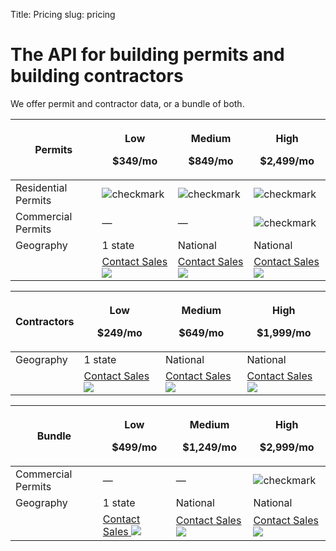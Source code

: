 Title: Pricing
slug: pricing

<div class="mx-auto max-w-5xl px-6 py-12 sm:py-16 lg:py-20 lg:px-8">
  <!-- heading -->
  <div class="text-center mb-14">
    <h1 class="text-3xl md:text-5xl font-medium">The API for building permits and building contractors</h1>
    <p class="mt-4 text-base leading-loose text-gray-900">We offer permit and contractor data, or a bundle of both.
    </p>
  </div>
  <!-- Permits table -->
  <div class="rounded border-2 border-black border-opacity-50 p-10 my-7 overflow-x-auto">
    <table class="min-w-full">
      <!-- Header Row -->
      <thead>
        <tr>
          <th class="py-3 px-5 text-right align-bottom">
            <span class="text-emerald-800 text-3xl font-medium">Permits</span>
          </th>
          <th class="py-3">
            <p class="text-amber-300 text-base uppercase my-2 tracking-wider font-medium">Low</p>
            <p class="text-black text-xl font-medium">$349/mo</p>
          </th>
          <th class="py-3">
            <p class="text-amber-300 text-base uppercase my-2 tracking-wider font-medium">Medium</p>
            <p class="text-black text-xl font-medium">$849/mo</p>
          </th>
          <th class="py-3">
            <p class="text-amber-300 text-base uppercase my-2 tracking-wider font-medium">High</p>
            <p class="text-black text-xl font-medium">$2,499/mo</p>
          </th>
        </tr>
      </thead>
      <!-- Body Rows -->
      <tbody>
        <tr>
          <td class="py-3 px-5 text-right">
            <span class="text-neutral-400 text-base">Residential Permits</span>
          </td>
          <td>
            <img class="max-h-7 m-auto" src="theme/images/pricing/checkmark.svg" alt="checkmark">
          </td>
          <td>
            <img class="max-h-7 m-auto" src="theme/images/pricing/checkmark.svg" alt="checkmark">
          </td>
          <td>
            <img class="max-h-7 m-auto" src="theme/images/pricing/checkmark.svg" alt="checkmark">
          </td>
        </tr>
        <tr class="bg-[#E9E1CE] bg-opacity-40">
          <td class="py-3 px-5 text-right bg-lime-50">
            <span class="text-neutral-400 text-base">Commercial Permits</span>
          </td>
          <td class="text-center">
            <span class="text-zinc-400">&mdash;</span>
          </td>
          <td class="text-center">
            <span class="text-zinc-400">&mdash;</span>
          </td>
          <td>
            <img class="max-h-7 m-auto" src="theme/images/pricing/checkmark.svg" alt="checkmark">
          </td>
        </tr>
        <tr>
          <td class="py-3 px-5 text-right">
            <span class="text-neutral-400 text-base">Geography</span>
          </td>
          <td class="text-center">
            <span class="text-gray-900">1 state</span>
          </td>
          <td class="text-center">
            <span class="text-gray-900">National</span>
          </td>
          <td class="text-center">
            <span class="text-gray-900">National</span>
          </td>
        </tr>
        <!--<tr class="bg-[#E9E1CE] bg-opacity-40">
          <td class="py-3 px-5 text-right bg-lime-50">
            <span class="text-neutral-400 text-base">Permit lookups</span>
          </td>
          <td class="text-center">
            <span class="text-gray-900">1,000</span>
          </td>
          <td class="text-center">
            <span class="text-gray-900">5,000</span>
          </td>
          <td class="text-center">
            <span class="text-gray-900">20,000</span>
          </td>
        </tr>-->
        <tr>
          <td>
            <!-- deliberately empty -->
          </td>
          <td class="py-8 px-1">
            <a class="bg-[#E9E1CE] flex justify-center bg-opacity-60 py-4 px-4 rounded"
              href="mailto:sales@shovels.ai?subject=Inquiry%3A%20Permits%2C%20Low&body=Hi%20there%2C%20%0A%0AI'd%20like%20to%20know%20more%20about%20what%20you%20have%20to%20offer%20for%20the%20package%20mentioned%20in%20the%20subject%20line."  
            >
              <span class="whitespace-nowrap">Contact Sales</span>
              <img class="inline ml-1" src="theme/images/caret-right.svg">
            </a>
          </td>
          <td class="py-8 px-1">
            <a class="bg-[#E9E1CE] flex justify-center bg-opacity-60 py-4 px-4 rounded"
              href="mailto:sales@shovels.ai?subject=Inquiry%3A%20Permits%2C%20Medium&body=Hi%20there%2C%20%0A%0AI'd%20like%20to%20know%20more%20about%20what%20you%20have%20to%20offer%20for%20the%20package%20mentioned%20in%20the%20subject%20line."  
            >
              <span class="whitespace-nowrap">Contact Sales</span>
              <img class="inline ml-1" src="theme/images/caret-right.svg">
            </a>
          </td>
          <td class="py-8 px-1">
            <a class="bg-[#E9E1CE] flex justify-center bg-opacity-60 py-4 px-4 rounded"
              href="mailto:sales@shovels.ai?subject=Inquiry%3A%20Permits%2C%20High&body=Hi%20there%2C%20%0A%0AI'd%20like%20to%20know%20more%20about%20what%20you%20have%20to%20offer%20for%20the%20package%20mentioned%20in%20the%20subject%20line."  
            >
              <span class="whitespace-nowrap">Contact Sales</span>
              <img class="inline ml-1" src="theme/images/caret-right.svg">
            </a>
          </td>
        </tr>
      </tbody>
    </table>
  </div>
  <!-- Contractors table -->
  <div class="rounded border-2 border-black border-opacity-50 p-10 my-7 overflow-x-auto">
    <table class="min-w-full">
      <!-- Header Row -->
      <thead>
        <tr>
          <th class="py-3 px-5 text-right align-bottom">
            <span class="text-emerald-800 text-3xl font-medium">Contractors</span>
          </th>
          <th class="py-3">
            <p class="text-amber-300 text-base uppercase my-2 tracking-wider font-medium">Low</p>
            <p class="text-black text-xl font-medium">$249/mo</p>
          </th>
          <th class="py-3">
            <p class="text-amber-300 text-base uppercase my-2 tracking-wider font-medium">Medium</p>
            <p class="text-black text-xl font-medium">$649/mo</p>
          </th>
          <th class="py-3">
            <p class="text-amber-300 text-base uppercase my-2 tracking-wider font-medium">High</p>
            <p class="text-black text-xl font-medium">$1,999/mo</p>
          </th>
        </tr>
      </thead>
      <!-- Body Rows -->
      <tbody>
        <tr>
          <td class="py-3 px-5 text-right">
            <span class="text-neutral-400 text-base">Geography</span>
          </td>
          <td class="text-center">
            <span class="text-gray-900">1 state</span>
          </td>
          <td class="text-center">
            <span class="text-gray-900">National</span>
          </td>
          <td class="text-center">
            <span class="text-gray-900">National</span>
          </td>
        </tr>
        <!--<tr class="bg-[#E9E1CE] bg-opacity-40">
          <td class="py-3 px-5 text-right bg-lime-50">
            <span class="text-neutral-400 text-base">Permit lookups</span>
          </td>
          <td class="text-center">
            <span class="text-gray-900">1,000</span>
          </td>
          <td class="text-center">
            <span class="text-gray-900">5,000</span>
          </td>
          <td class="text-center">
            <span class="text-gray-900">20,000</span>
          </td>
        </tr>-->
        <tr>
          <td>
            <!-- deliberately empty -->
          </td>
          <td class="py-8 px-1">
            <a class="bg-[#E9E1CE] flex justify-center bg-opacity-60 py-4 px-4 rounded"
              href="mailto:sales@shovels.ai?subject=Inquiry%3A%20Contractors%2C%20Low&body=Hi%20there%2C%20%0A%0AI'd%20like%20to%20know%20more%20about%20what%20you%20have%20to%20offer%20for%20the%20package%20mentioned%20in%20the%20subject%20line."  
            >
              <span class="whitespace-nowrap">Contact Sales</span>
              <img class="inline ml-1" src="theme/images/caret-right.svg">
            </a>
          </td>
          <td class="py-8 px-1">
            <a class="bg-[#E9E1CE] flex justify-center bg-opacity-60 py-4 px-4 rounded"
              href="mailto:sales@shovels.ai?subject=Inquiry%3A%20Contractors%2C%20Medium&body=Hi%20there%2C%20%0A%0AI'd%20like%20to%20know%20more%20about%20what%20you%20have%20to%20offer%20for%20the%20package%20mentioned%20in%20the%20subject%20line."  
            >
              <span class="whitespace-nowrap">Contact Sales</span>
              <img class="inline ml-1" src="theme/images/caret-right.svg">
            </a>
          </td>
          <td class="py-8 px-1">
            <a class="bg-[#E9E1CE] flex justify-center bg-opacity-60 py-4 px-4 rounded"
              href="mailto:sales@shovels.ai?subject=Inquiry%3A%20Contractors%2C%20High&body=Hi%20there%2C%20%0A%0AI'd%20like%20to%20know%20more%20about%20what%20you%20have%20to%20offer%20for%20the%20package%20mentioned%20in%20the%20subject%20line."  
            >
              <span class="whitespace-nowrap">Contact Sales</span>
              <img class="inline ml-1" src="theme/images/caret-right.svg">
            </a>
          </td>
        </tr>
      </tbody>
    </table>
  </div>
  <!-- Bundle table -->
  <div class="rounded border-2 border-black border-opacity-50 p-10 my-7 overflow-x-auto">
    <table class="min-w-full">
      <!-- Header Row -->
      <thead>
        <tr>
          <th class="py-3 px-5 text-right align-bottom">
            <span class="text-emerald-800 text-3xl font-medium">Bundle</span>
          </th>
          <th class="py-3">
            <p class="text-amber-300 text-base uppercase my-2 tracking-wider font-medium">Low</p>
            <p class="text-black text-xl font-medium">$499/mo</p>
          </th>
          <th class="py-3">
            <p class="text-amber-300 text-base uppercase my-2 tracking-wider font-medium">Medium</p>
            <p class="text-black text-xl font-medium">$1,249/mo</p>
          </th>
          <th class="py-3">
            <p class="text-amber-300 text-base uppercase my-2 tracking-wider font-medium">High</p>
            <p class="text-black text-xl font-medium">$2,999/mo</p>
          </th>
        </tr>
      </thead>
      <!-- Body Rows -->
      <tbody>
        <tr class="bg-[#E9E1CE] bg-opacity-40">
          <td class="py-3 px-5 text-right bg-lime-50">
            <span class="text-neutral-400 text-base">Commercial Permits</span>
          </td>
          <td class="text-center">
            <span class="text-zinc-400">&mdash;</span>
          </td>
          <td class="text-center">
            <span class="text-zinc-400">&mdash;</span>
          </td>
          <td>
            <img class="max-h-7 m-auto" src="theme/images/pricing/checkmark.svg" alt="checkmark">
          </td>
        </tr>
        <tr>
          <td class="py-3 px-5 text-right">
            <span class="text-neutral-400 text-base">Geography</span>
          </td>
          <td class="text-center">
            <span class="text-gray-900">1 state</span>
          </td>
          <td class="text-center">
            <span class="text-gray-900">National</span>
          </td>
          <td class="text-center">
            <span class="text-gray-900">National</span>
          </td>
        </tr>
        <!--<tr class="bg-[#E9E1CE] bg-opacity-40">
          <td class="py-3 px-5 text-right bg-lime-50">
            <span class="text-neutral-400 text-base">Permit lookups</span>
          </td>
          <td class="text-center">
            <span class="text-gray-900">1,000</span>
          </td>
          <td class="text-center">
            <span class="text-gray-900">5,000</span>
          </td>
          <td class="text-center">
            <span class="text-gray-900">20,000</span>
          </td>
        </tr>-->
        <tr>
          <td>
            <!-- deliberately empty -->
          </td>
          <td class="py-8 px-1">
            <a class="bg-[#E9E1CE] flex justify-center bg-opacity-60 py-4 px-4 rounded"
              href="mailto:sales@shovels.ai?subject=Inquiry%3A%20Bundle%2C%20Low&body=Hi%20there%2C%20%0A%0AI'd%20like%20to%20know%20more%20about%20what%20you%20have%20to%20offer%20for%20the%20package%20mentioned%20in%20the%20subject%20line."  
            >
              <span class="whitespace-nowrap">Contact Sales</span>
              <img class="inline ml-1" src="theme/images/caret-right.svg">
            </a>
          </td>
          <td class="py-8 px-1">
            <a class="bg-[#E9E1CE] flex justify-center bg-opacity-60 py-4 px-4 rounded"
              href="mailto:sales@shovels.ai?subject=Inquiry%3A%20Bundle%2C%20Medium&body=Hi%20there%2C%20%0A%0AI'd%20like%20to%20know%20more%20about%20what%20you%20have%20to%20offer%20for%20the%20package%20mentioned%20in%20the%20subject%20line."  
            >
              <span class="whitespace-nowrap">Contact Sales</span>
              <img class="inline ml-1" src="theme/images/caret-right.svg">
            </a>
          </td>
          <td class="py-8 px-1">
            <a class="bg-[#E9E1CE] flex justify-center bg-opacity-60 py-4 px-4 rounded"
              href="mailto:sales@shovels.ai?subject=Inquiry%3A%20Bundle%2C%20High&body=Hi%20there%2C%20%0A%0AI'd%20like%20to%20know%20more%20about%20what%20you%20have%20to%20offer%20for%20the%20package%20mentioned%20in%20the%20subject%20line."  
            >
              <span class="whitespace-nowrap">Contact Sales</span>
              <img class="inline ml-1" src="theme/images/caret-right.svg">
            </a>
          </td>
        </tr>
      </tbody>
    </table>
  </div>
</div>
